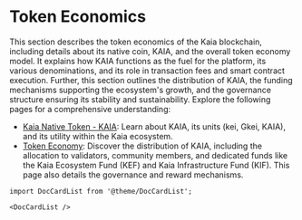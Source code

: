 # Token Economics

This section describes the token economics of the Kaia blockchain, including details about its native coin, KAIA, and the overall token economy model.  It explains how KAIA functions as the fuel for the platform, its various denominations, and its role in transaction fees and smart contract execution.  Further, this section outlines the distribution of KAIA, the funding mechanisms supporting the ecosystem's growth, and the governance structure ensuring its stability and sustainability.  Explore the following pages for a comprehensive understanding:

- [Kaia Native Token - KAIA](kaia-native-token.md): Learn about KAIA, its units (kei, Gkei, KAIA), and its utility within the Kaia ecosystem.
- [Token Economy](token-economy.md): Discover the distribution of KAIA, including the allocation to validators, community members, and dedicated funds like the Kaia Ecosystem Fund (KEF) and Kaia Infrastructure Fund (KIF).  This page also details the governance and reward mechanisms.

```mdx-code-block
import DocCardList from '@theme/DocCardList';

<DocCardList />
```